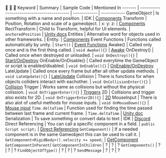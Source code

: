 :metal: :metal: :metal:
Keyword |                  Summary                   | Sample Code | Mentioned In
------- | ------------------------------------------ | ------------ | ------------
GameObject | Is something with a name and position. | IDK | [Components](https://github.com/marczaku/csharp-oop/blob/main/slides/007-unity-components.md#1-components)
Transform | Position, Rotation and scale of a gameobject. | x: y: z: | [Components](https://github.com/marczaku/unity-introduction/blob/main/slides/007-unity-components.md#1-components)
RectTransform | Child to Transform, helpful for UI elements. | `anchoredPosition` | [Unity docs](https://docs.unity3d.com/ScriptReference/RectTransform.html)
Entities | Alternative word for objects used in other frameworks. | Entity. | [Components](https://github.com/marczaku/unity-introduction/blob/main/slides/007-unity-components.md#1-components)
Event Functions | Functions called automatically by unity. | `Start()` | [Event Functions](https://github.com/marczaku/unity-introduction/blob/main/slides/008-unity-event-functions.md#1-event-functions)
Awake() | Called only once and is the first thing called. | `void Awake(){}` | [Awake](https://github.com/marczaku/unity-introduction/blob/main/slides/008-unity-event-functions.md#2-awake)
OnDestroy() | Called once when destroyed or unloaded. | `void OnDestroy(){}` | [Start/OnDestroy](https://github.com/marczaku/unity-introduction/blob/main/slides/008-unity-event-functions.md#3-start--ondestroy)
OnEnable/OnDisable() | Called everytime the GameObject or script is enabled/disabled. | `void OnEnable(){}` | [OnEnable/OnDestroy](https://github.com/marczaku/unity-introduction/blob/main/slides/008-unity-event-functions.md#4-onenable--ondisable)
LateUpdate | Called once every frame but after all other update methods. | `void LateUpdate(){}` | [LateUpdate](https://github.com/marczaku/unity-introduction/blob/main/slides/008-unity-event-functions.md#7-lateupdate)
Collision | There is functions for when objects colliders interact with eachother. | `void OnCollisionEnter(){}` | [Collision](https://github.com/marczaku/unity-introduction/blob/main/slides/008-unity-event-functions.md#8-collision-3d)
Trigger | Works same as collisions but without the physical colission. | `void OnTriggerEnter(){}` | [Triggers](https://github.com/marczaku/unity-introduction/blob/main/slides/008-unity-event-functions.md#9-trigger-3d)
2D | Collisions and trigger also exists for 2D. | `void OnTriggerEnter2D(){}` | [2D](https://github.com/marczaku/unity-introduction/blob/main/slides/008-unity-event-functions.md#10-same-for-2d)
MouseInput | There is also alot of useful methods for mouse inputs. | `void OnMouseDown(){}` | [Mouse input](https://github.com/marczaku/unity-introduction/blob/main/slides/008-unity-event-functions.md#11-mouse-input)
`Time.deltaTime` | Function used for finding the time passed between last frame and current frame. | `Time.deltaTime` | [Unity doc](https://docs.unity3d.com/ScriptReference/Time-deltaTime.html)
Serialization | To save something or convert data to text | IDK | [Discord](https://discord.com/channels/690251537926193166/881839312939917322/899985629503430727)
Direct Referencing | You can call a specific component in a field. | `public Script script;`  | [Direct Referencing](https://github.com/marczaku/unity-introduction/blob/main/slides/009-communicating-between-gameobjects.md#1-direct-referencing)
`GetComponent()` | If a needed component is in the same Gameobject this can be used to call it. | `GetComponent<RigidBody>().velocity += speed;` | [GetComponent](https://github.com/marczaku/unity-introduction/blob/main/slides/009-communicating-between-gameobjects.md#2-getcomponent)
`GetComponentInParent`/ `GetComponentInChildren` | ? | ? | ?
`GetComponents()` | ? | ? | ?
`FindObjectOfType()` | ? | ? | ?
`SendMessage` | ? | ? | ?
